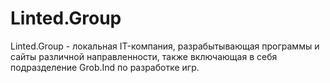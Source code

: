 <h1>Linted.Group</h1>
Linted.Group - локальная IT-компания, разрабытывающая программы и сайты различной направленности, также включающая в себя подразделение Grob.Ind по разработке игр.
